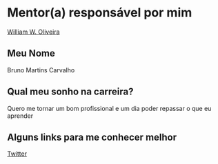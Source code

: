 # Mentor(a) responsável por mim

[William W. Oliveira](/mentores/perfis/william_w_oliveira.md)

## Meu Nome

Bruno Martins Carvalho

## Qual meu sonho na carreira?

Quero me tornar um bom profissional e um dia poder repassar o que eu aprender

## Alguns links para me conhecer melhor

[Twitter](https://twitter.com/3ru_Martins?lang=pt-br)
